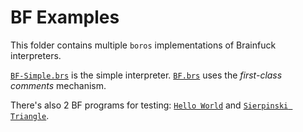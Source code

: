 # BF Examples

This folder contains multiple `boros` implementations of Brainfuck interpreters.

[`BF-Simple.brs`](BF-Simple.brs) is the simple interpreter.
[`BF.brs`](BF.brs) uses the *first-class comments* mechanism.

There's also 2 BF programs for testing: [`Hello World`](HelloWorld.bf) and [`Sierpinski Triangle`](Triangle.bf).
